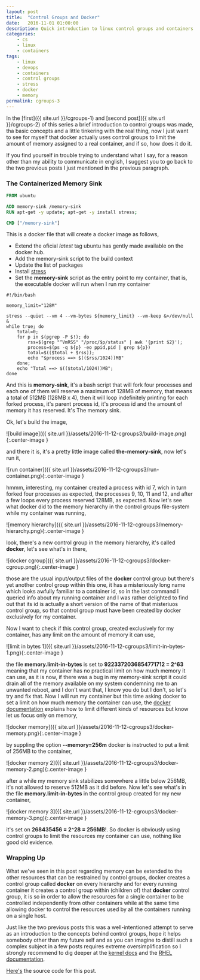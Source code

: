 ```yaml
---
layout: post
title:  "Control Groups and Docker"
date:   2016-11-01 01:00:00
description: Quick introduction to linux control groups and containers.
categories:
    - cs
    - linux
    - containers
tags:
    - linux
    - devops
    - containers
    - control groups
    - stress
    - docker
    - memory
permalink: cgroups-3
---
```


In the [first]({{ site.url }}/cgroups-1) and [second post]({{ site.url }}/cgroups-2) 
of this series a brief introduction to control groups was made,
tha basic concepts and a little tinkering with the real thing, now I just want
to see for myself that docker actually uses control groups to limit the amount
of memory assigned to a real container, and if so, how does it do it.

If you find yourself in trouble trying to understand what I say, for a reason
other than my ability to communicate in english, I suggest you to go
back to the two previous posts I just mentioned in the previous paragraph.

### The Containerized Memory Sink

``` dockerfile
FROM ubuntu

ADD memory-sink /memory-sink
RUN apt-get -y update; apt-get -y install stress;

CMD ["/memory-sink"]
```

This is a docker file that will create a docker image as follows,

* Extend the oficial *latest* tag ubuntu has gently made available on the
  docker hub.
* Add the memory-sink script to the build context
* Update the list of packages
* Install [stress](http://people.seas.harvard.edu/~apw/stress/)
* Set the **memory-sink** script as the entry point to my container, that is,
  the executable docker will run when I run my container

```
#!/bin/bash

memory_limit="128M"

stress --quiet --vm 4 --vm-bytes ${memory_limit} --vm-keep &>/dev/null &
while true; do
    total=0;
    for p in $(pgrep -P $!); do
        rss=$(grep "^VmRSS" "/proc/$p/status" | awk '{print $2}');
        process=$(ps -q ${p} -eo ppid,pid | grep ${p})
        total=$(($total + $rss));
        echo "$process ==> $(($rss/1024))MB"
    done;
    echo "Total ==> $(($total/1024))MB";
done
```

And this is **memory-sink**, it's a bash script that will fork four processes
and each one of them will reserve a maximum of 128MB of memory, that means a
total of 512MB (128MB x 4), then it will loop indefinitely printing for each
forked process, it's parent process id, it's process id and the amount of
memory it has reserved. It's The memory sink.

Ok, let's build the image,

![build image]({{ site.url }}/assets/2016-11-12-cgroups3/build-image.png){:.center-image }

and there it is, it's a pretty little image called **the-memory-sink**, now
let's run it,

![run container]({{ site.url }}/assets/2016-11-12-cgroups3/run-container.png){:.center-image }

hmmm, interesting, my container created a process with id 7, wich in turn
forked four processes as expected, the processes 9, 10, 11 and 12, and after a
few loops every process reserved 128MB, as expected. Now let's see what docker
did to the memory hierarchy in the control groups file-system while my
container was running,

![memory hierarchy]({{ site.url }}/assets/2016-11-12-cgroups3/memory-hierarchy.png){:.center-image }

look, there's a new control group in the memory hierarchy, it's called
**docker**, let's see what's in there, 

![docker cgroup]({{ site.url }}/assets/2016-11-12-cgroups3/docker-cgroup.png){:.center-image }

those are the usual input/output files of the **docker** control group but
there's yet another control group within this one, it has a misteriously long
name which looks awfully familiar to a container id, so in the last command I
queried info about my running container and I was rather delighted to find out
that its id is actually a short version of the name of that misteriuos control
group, so that control group must have been created by docker exclusively for
my container. 

Now I want to check if this control group, created exclusively for my
container, has any limit on the amount of memory it can use,

![limit in bytes 1]({{ site.url }}/assets/2016-11-12-cgroups3/limit-in-bytes-1.png){:.center-image }

the file **memory.limit-in-bytes** is set to **9223372036854771712 = 2^63**
meaning that my container has no practical limit on how much memory it can use,
as it is now, if there was a bug in my memory-sink script it could drain all of
the  memory available on my system condemning me to an unwanted reboot, and I
don't want that, I know you do but I don't, so let's try and fix that. Now I
will run my container but this time asking docker to set a limit on how
much memory the container can use, the [docker documentation](https://docs.docker.com/engine/reference/run/) 
explains how to limit different kinds of resources but know let us focus only on memory,

![docker memory]({{ site.url }}/assets/2016-11-12-cgroups3/docker-memory.png){:.center-image }

by suppling the option **--memory=256m** docker is instructed to put a limit of
256MB to the container,

![docker memory 2]({{ site.url }}/assets/2016-11-12-cgroups3/docker-memory-2.png){:.center-image }

after a while my memory sink stabilizes somewhere a little below 256MB, it's
not allowed to reserve 512MB as it did before. Now let's see what's in the file
**memory.limit-in-bytes** in the control group created for my new container,

![docker memory 3]({{ site.url }}/assets/2016-11-12-cgroups3/docker-memory-3.png){:.center-image }

it's set on **268435456 = 2^28 = 256MB**!. So docker is obviously using control
groups to limit the resources my container can use, nothing like good old evidence.

### Wrapping Up

What we've seen in this post regarding memory can be extended to the other
resources that can be restrained by control groups, docker creates a control
group called **docker** on every hierarchy and for every running container it
creates a control group within (children of) that **docker** control group, it
is so in order to allow the resources for a single container to be controlled
independently from other containers while at the same time allowing docker to
control the resources used by all the containers running on a single host.

Just like the two previous posts this was a well-intentioned attempt to serve
as an introduction to the concepts behind control groups, hope it helps
somebody other than my future self and as you can imagine to distill such a
complex subject in a few posts requires extreme oversimplification so I
strongly recommend to dig deeper at the [kernel
docs](https://www.kernel.org/doc/Documentation/cgroup-v1/cgroups.txt "Kernel
Docs") and the [RHEL
documentation](https://access.redhat.com/documentation/en-US/Red_Hat_Enterprise_Linux/6/html/Resource_Management_Guide/sec-memory.html).

[Here's](https://github.com/camilobermudez85/blog-source/tree/master/control-groups-3)
the source code for this post.
